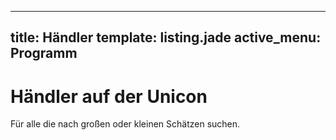 ---
title: Händler
template: listing.jade
active_menu: Programm
----
# Händler auf der Unicon
Für alle die nach großen oder kleinen Schätzen suchen.
